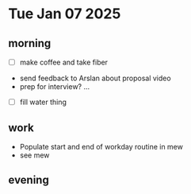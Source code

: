 # Tue Jan 07 2025

## morning
- [ ] make coffee and take fiber
- send feedback to Arslan about proposal video
- prep for interview?
...
- [ ] fill water thing

## work
- Populate start and end of workday routine in mew
- see mew

## evening